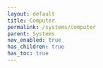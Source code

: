 ```yaml
---
layout: default
title: Computer
permalink: /systems/computer
parent: Systems
nav_enabled: true
has_children: true
has_toc: true
---
```

